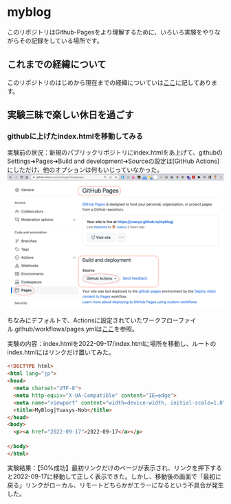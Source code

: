 # myblog

このリポジトリはGithub-Pagesをより理解するために、いろいろ実験をやりながらその記録をしている場所です。

## これまでの経緯について

このリポジトリのはじめから現在までの経緯についていは[ここ](https://hackmd.io/@yuasys/SJuIkVHbs)に記してあります。

## 実験三昧で楽しい休日を過ごす

### githubに上げたindex.htmlを移動してみる

実験前の状況：新規のパブリックリポジトリにindex.htmlをあ上げて、githubのSettings➜Pages➜Build and development➜Sourceの設定は[GitHub Actions]にしただけ、他のオプションは何もいじっていなかった。
![実験前](images/2022_12_18_8_52.png)  

ちなみにデフォルトで、Actionsに設定されていたワークフローファイル.github/workflows/pages.ymlは[ここ](https://github.com/yuasys/myblog/actions/runs/3722373156/workflow)を参照。

実験の内容：index.htmlを2022-09-17/index.htmlに場所を移動し、ルートのindex.htmlにはリンクだけ置いてみた。

```html
<!DOCTYPE html>
<html lang="jp">
<head>
  <meta charset="UTF-8">
  <meta http-equiv="X-UA-Compatible" content="IE=edge">
  <meta name="viewport" content="width=device-width, initial-scale=1.0">
  <title>MyBlog|Yuasys-Nob</title>
</head>
<body>
  <p><a href="2022-09-17">2022-09-17</a></p>
  
</body>
</html>
```

実験結果：【50%成功】最初リンクだけのページが表示され、リンクを押下すると2022-09-17に移動して正しく表示できた。しかし、移動後の画面で「最初に戻る」リンクがローカル、リモートどちらかがエラーになるという不具合が発生した。
